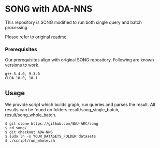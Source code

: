 
# SONG with ADA-NNS

This repository is SONG modified to run both single query and batch processing. 

Please refer to original [readme](https://github.com/SNU-ARC/song/blob/master/README.md).

### Prerequisites

Our prerequisites align with original SONG repository. Following are known versions to work. 

```shell
g++ 5.4.0, 9.3.0
CUDA 10.0, 10.1
```

## Usage

We provide script which builds graph, run queries and parses the result. All results can be found on folders result/song_single_batch, result/song_whole_batch. 

```shell
$ git clone https://github.com/SNU-ARC/song
$ cd song/
$ git checkout ADA-NNS
$ sudo ln -s YOUR_DATASETS_FOLDER datasets
$ ./script/run_whole.sh
```
